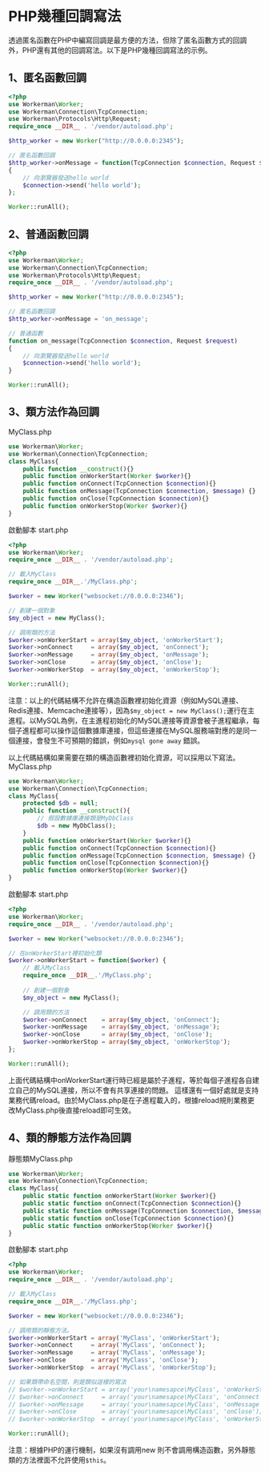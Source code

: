 # PHP幾種回調寫法
透過匿名函數在PHP中編寫回調是最方便的方法，但除了匿名函數方式的回調外，PHP還有其他的回調寫法。以下是PHP幾種回調寫法的示例。

## 1、匿名函數回調
```php
<?php
use Workerman\Worker;
use Workerman\Connection\TcpConnection;
use Workerman\Protocols\Http\Request;
require_once __DIR__ . '/vendor/autoload.php';

$http_worker = new Worker("http://0.0.0.0:2345");

// 匿名函數回調
$http_worker->onMessage = function(TcpConnection $connection, Request $data)
{
    // 向瀏覽器發送hello world
    $connection->send('hello world');
};

Worker::runAll();
```

## 2、普通函數回調
```php
<?php
use Workerman\Worker;
use Workerman\Connection\TcpConnection;
use Workerman\Protocols\Http\Request;
require_once __DIR__ . '/vendor/autoload.php';

$http_worker = new Worker("http://0.0.0.0:2345");

// 匿名函數回調
$http_worker->onMessage = 'on_message';

// 普通函數
function on_message(TcpConnection $connection, Request $request)
{
    // 向瀏覽器發送hello world
    $connection->send('hello world');
}

Worker::runAll();
```

## 3、類方法作為回調
MyClass.php
```php
use Workerman\Worker;
use Workerman\Connection\TcpConnection;
class MyClass{
    public function __construct(){}
    public function onWorkerStart(Worker $worker){}
    public function onConnect(TcpConnection $connection){}
    public function onMessage(TcpConnection $connection, $message) {}
    public function onClose(TcpConnection $connection){}
    public function onWorkerStop(Worker $worker){}
}
```
啟動腳本 start.php
```php
<?php
use Workerman\Worker;
require_once __DIR__ . '/vendor/autoload.php';

// 載入MyClass
require_once __DIR__.'/MyClass.php';

$worker = new Worker("websocket://0.0.0.0:2346");

// 創建一個對象
$my_object = new MyClass();

// 調用類的方法
$worker->onWorkerStart = array($my_object, 'onWorkerStart');
$worker->onConnect     = array($my_object, 'onConnect');
$worker->onMessage     = array($my_object, 'onMessage');
$worker->onClose       = array($my_object, 'onClose');
$worker->onWorkerStop  = array($my_object, 'onWorkerStop');

Worker::runAll();
```

注意：以上的代碼結構不允許在構造函數裡初始化資源（例如MySQL連接、Redis連接、Memcache連接等），因為```$my_object = new MyClass();```運行在主進程。以MySQL為例，在主進程初始化的MySQL連接等資源會被子進程繼承，每個子進程都可以操作這個數據庫連接，但這些連接在MySQL服務端對應的是同一個連接，會發生不可預期的錯誤，例如```mysql gone away``` 錯誤。

以上代碼結構如果需要在類的構造函數裡初始化資源，可以採用以下寫法。
MyClass.php
```php
use Workerman\Worker;
use Workerman\Connection\TcpConnection;
class MyClass{
    protected $db = null;
    public function __construct(){
        // 假設數據庫連接類是MyDbClass
        $db = new MyDbClass();
    }
    public function onWorkerStart(Worker $worker){}
    public function onConnect(TcpConnection $connection){}
    public function onMessage(TcpConnection $connection, $message) {}
    public function onClose(TcpConnection $connection){}
    public function onWorkerStop(Worker $worker){}
}
```
啟動腳本 start.php
```php
<?php
use Workerman\Worker;
require_once __DIR__ . '/vendor/autoload.php';

$worker = new Worker("websocket://0.0.0.0:2346");

// 在onWorkerStart裡初始化類
$worker->onWorkerStart = function($worker) {
    // 載入MyClass
    require_once __DIR__.'/MyClass.php';
    
    // 創建一個對象
    $my_object = new MyClass();

    // 調用類的方法
    $worker->onConnect    = array($my_object, 'onConnect');
    $worker->onMessage    = array($my_object, 'onMessage');
    $worker->onClose      = array($my_object, 'onClose');
    $worker->onWorkerStop = array($my_object, 'onWorkerStop');
};

Worker::runAll();
```

上面代碼結構中onWorkerStart運行時已經是屬於子進程，等於每個子進程各自建立自己的MySQL連接，所以不會有共享連接的問題。
這樣還有一個好處就是支持業務代碼reload。由於MyClass.php是在子進程載入的，根據reload規則業務更改MyClass.php後直接reload即可生效。

## 4、類的靜態方法作為回調
靜態類MyClass.php
```php
use Workerman\Worker;
use Workerman\Connection\TcpConnection;
class MyClass{
    public static function onWorkerStart(Worker $worker){}
    public static function onConnect(TcpConnection $connection){}
    public static function onMessage(TcpConnection $connection, $message) {}
    public static function onClose(TcpConnection $connection){}
    public static function onWorkerStop(Worker $worker){}
}
```
啟動腳本 start.php
```php
<?php
use Workerman\Worker;
require_once __DIR__ . '/vendor/autoload.php';

// 載入MyClass
require_once __DIR__.'/MyClass.php';

$worker = new Worker("websocket://0.0.0.0:2346");

// 調用類的靜態方法。
$worker->onWorkerStart = array('MyClass', 'onWorkerStart');
$worker->onConnect     = array('MyClass', 'onConnect');
$worker->onMessage     = array('MyClass', 'onMessage');
$worker->onClose       = array('MyClass', 'onClose');
$worker->onWorkerStop  = array('MyClass', 'onWorkerStop');

// 如果類帶命名空間，則是類似這樣的寫法
// $worker->onWorkerStart = array('your\namesapce\MyClass', 'onWorkerStart');
// $worker->onConnect     = array('your\namesapce\MyClass', 'onConnect');
// $worker->onMessage     = array('your\namesapce\MyClass', 'onMessage');
// $worker->onClose       = array('your\namesapce\MyClass', 'onClose');
// $worker->onWorkerStop  = array('your\namesapce\MyClass', 'onWorkerStop');

Worker::runAll();
```

注意：根據PHP的運行機制，如果沒有調用new 則不會調用構造函數，另外靜態類的方法裡面不允許使用```$this```。
